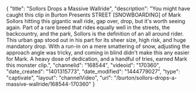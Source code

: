 {
    "title": "Sollors Drops a Massive Wallride",
    "description": "You might have caught this clip in Burton Presents STREET [SNOWBOARDING] of Mark Sollors hitting this gigantic wall ride, gap over, drop, but it's worth seeing again. Part of a rare breed that rides equally well in the streets, the backcountry, and the park, Sollors is the definition of an all around rider. This urban gap stood out in his part for its sheer size, high risk, and huge mandatory drop. With a run-in on a mere smattering of snow, adjusting the approach angle was tricky, and coming in blind didn't make this any easier for Mark. A heavy dose of dedication, and a handful of tries, earned Mark this monster clip.",
    "channelid": "168544",
    "videoid": "170360",
    "date_created": "1401315773",
    "date_modified": "1444779027",
    "type": "captivate",
    "layout": "channelVideo",
    "url": "\/burton\/sollors-drops-a-massive-wallride\/168544-170360"
}